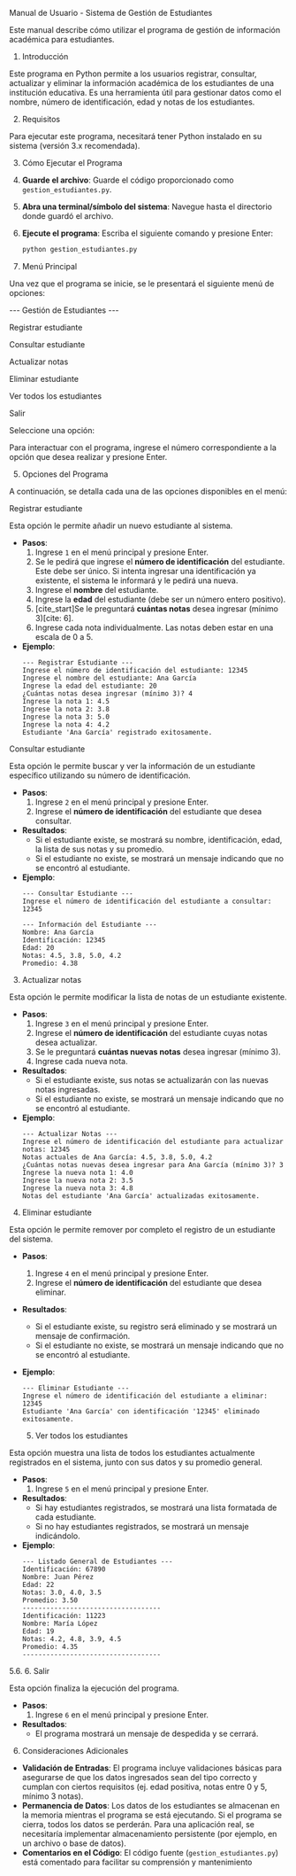  Manual de Usuario - Sistema de Gestión de Estudiantes

Este manual describe cómo utilizar el programa de gestión de información académica para estudiantes.

 1. Introducción

Este programa en Python permite a los usuarios registrar, consultar, actualizar y eliminar la información académica de los estudiantes de una institución educativa. Es una herramienta útil para gestionar datos como el nombre, número de identificación, edad y notas de los estudiantes.

 2. Requisitos

Para ejecutar este programa, necesitará tener Python instalado en su sistema (versión 3.x recomendada).

 3. Cómo Ejecutar el Programa

1.  **Guarde el archivo**: Guarde el código proporcionado como `gestion_estudiantes.py`.
2.  **Abra una terminal/símbolo del sistema**: Navegue hasta el directorio donde guardó el archivo.
3.  **Ejecute el programa**: Escriba el siguiente comando y presione Enter:
    ```bash
    python gestion_estudiantes.py
    ```

 4. Menú Principal

Una vez que el programa se inicie, se le presentará el siguiente menú de opciones:

--- Gestión de Estudiantes ---

Registrar estudiante

Consultar estudiante

Actualizar notas

Eliminar estudiante

Ver todos los estudiantes

Salir

Seleccione una opción:


Para interactuar con el programa, ingrese el número correspondiente a la opción que desea realizar y presione Enter.

 5. Opciones del Programa

A continuación, se detalla cada una de las opciones disponibles en el menú:

Registrar estudiante

Esta opción le permite añadir un nuevo estudiante al sistema.

* **Pasos**:
    1.  Ingrese `1` en el menú principal y presione Enter.
    2.  Se le pedirá que ingrese el **número de identificación** del estudiante. Este debe ser único. Si intenta ingresar una identificación ya existente, el sistema le informará y le pedirá una nueva.
    3.  Ingrese el **nombre** del estudiante.
    4.  Ingrese la **edad** del estudiante (debe ser un número entero positivo).
    5.  [cite_start]Se le preguntará **cuántas notas** desea ingresar (mínimo 3)[cite: 6].
    6.  Ingrese cada nota individualmente. Las notas deben estar en una escala de 0 a 5.
* **Ejemplo**:
    ```
    --- Registrar Estudiante ---
    Ingrese el número de identificación del estudiante: 12345
    Ingrese el nombre del estudiante: Ana García
    Ingrese la edad del estudiante: 20
    ¿Cuántas notas desea ingresar (mínimo 3)? 4
    Ingrese la nota 1: 4.5
    Ingrese la nota 2: 3.8
    Ingrese la nota 3: 5.0
    Ingrese la nota 4: 4.2
    Estudiante 'Ana García' registrado exitosamente.
    ```

 Consultar estudiante

Esta opción le permite buscar y ver la información de un estudiante específico utilizando su número de identificación.

* **Pasos**:
    1.  Ingrese `2` en el menú principal y presione Enter.
    2.  Ingrese el **número de identificación** del estudiante que desea consultar.
* **Resultados**:
    * Si el estudiante existe, se mostrará su nombre, identificación, edad, la lista de sus notas y su promedio.
    * Si el estudiante no existe, se mostrará un mensaje indicando que no se encontró al estudiante.
* **Ejemplo**:
    ```
    --- Consultar Estudiante ---
    Ingrese el número de identificación del estudiante a consultar: 12345

    --- Información del Estudiante ---
    Nombre: Ana García
    Identificación: 12345
    Edad: 20
    Notas: 4.5, 3.8, 5.0, 4.2
    Promedio: 4.38
    ```

 3. Actualizar notas

Esta opción le permite modificar la lista de notas de un estudiante existente.

* **Pasos**:
    1.  Ingrese `3` en el menú principal y presione Enter.
    2.  Ingrese el **número de identificación** del estudiante cuyas notas desea actualizar.
    3.  Se le preguntará **cuántas nuevas notas** desea ingresar (mínimo 3).
    4.  Ingrese cada nueva nota.
* **Resultados**:
    * Si el estudiante existe, sus notas se actualizarán con las nuevas notas ingresadas.
    * Si el estudiante no existe, se mostrará un mensaje indicando que no se encontró al estudiante.
* **Ejemplo**:
    ```
    --- Actualizar Notas ---
    Ingrese el número de identificación del estudiante para actualizar notas: 12345
    Notas actuales de Ana García: 4.5, 3.8, 5.0, 4.2
    ¿Cuántas notas nuevas desea ingresar para Ana García (mínimo 3)? 3
    Ingrese la nueva nota 1: 4.0
    Ingrese la nueva nota 2: 3.5
    Ingrese la nueva nota 3: 4.8
    Notas del estudiante 'Ana García' actualizadas exitosamente.
    ```

 4. Eliminar estudiante

Esta opción le permite remover por completo el registro de un estudiante del sistema.

* **Pasos**:
    1.  Ingrese `4` en el menú principal y presione Enter.
    2.  Ingrese el **número de identificación** del estudiante que desea eliminar.
* **Resultados**:
    * Si el estudiante existe, su registro será eliminado y se mostrará un mensaje de confirmación.
    * Si el estudiante no existe, se mostrará un mensaje indicando que no se encontró al estudiante.
* **Ejemplo**:
    ```
    --- Eliminar Estudiante ---
    Ingrese el número de identificación del estudiante a eliminar: 12345
    Estudiante 'Ana García' con identificación '12345' eliminado exitosamente.
    ```

  5. Ver todos los estudiantes

Esta opción muestra una lista de todos los estudiantes actualmente registrados en el sistema, junto con sus datos y su promedio general.

* **Pasos**:
    1.  Ingrese `5` en el menú principal y presione Enter.
* **Resultados**:
    * Si hay estudiantes registrados, se mostrará una lista formatada de cada estudiante.
    * Si no hay estudiantes registrados, se mostrará un mensaje indicándolo.
* **Ejemplo**:
    ```
    --- Listado General de Estudiantes ---
    Identificación: 67890
    Nombre: Juan Pérez
    Edad: 22
    Notas: 3.0, 4.0, 3.5
    Promedio: 3.50
    -----------------------------------
    Identificación: 11223
    Nombre: María López
    Edad: 19
    Notas: 4.2, 4.8, 3.9, 4.5
    Promedio: 4.35
    -----------------------------------
    ```

 5.6. 6. Salir

Esta opción finaliza la ejecución del programa.

* **Pasos**:
    1.  Ingrese `6` en el menú principal y presione Enter.
* **Resultados**:
    * El programa mostrará un mensaje de despedida y se cerrará.

 6. Consideraciones Adicionales

* **Validación de Entradas**: El programa incluye validaciones básicas para asegurarse de que los datos ingresados sean del tipo correcto y cumplan con ciertos requisitos (ej. edad positiva, notas entre 0 y 5, mínimo 3 notas).
* **Permanencia de Datos**: Los datos de los estudiantes se almacenan en la memoria mientras el programa se está ejecutando. Si el programa se cierra, todos los datos se perderán. Para una aplicación real, se necesitaría implementar almacenamiento persistente (por ejemplo, en un archivo o base de datos).
* **Comentarios en el Código**: El código fuente (`gestion_estudiantes.py`) está comentado para facilitar su comprensión y mantenimiento 

